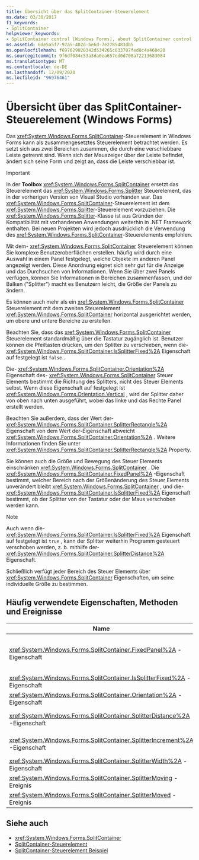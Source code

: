 ```yaml
---
title: Übersicht über das SplitContainer-Steuerelement
ms.date: 03/30/2017
f1_keywords:
- SplitContainer
helpviewer_keywords:
- SplitContainer control [Windows Forms], about SplitContainer control
ms.assetid: 6de5a5f7-97a5-402d-be6d-7e2785483db5
ms.openlocfilehash: f697629020342d534265c633707fed8c4a460e20
ms.sourcegitcommit: 9f6df084c53a3da0ea657ed0d708a72213683084
ms.translationtype: MT
ms.contentlocale: de-DE
ms.lasthandoff: 12/09/2020
ms.locfileid: "96976461"
---
```

# <a name="splitcontainer-control-overview-windows-forms"></a>Übersicht über das SplitContainer-Steuerelement (Windows Forms)

Das <xref:System.Windows.Forms.SplitContainer>-Steuerelement in Windows Forms kann als zusammengesetztes Steuerelement betrachtet werden. Es setzt sich aus zwei Bereichen zusammen, die durch eine verschiebbare Leiste getrennt sind. Wenn sich der Mauszeiger über der Leiste befindet, ändert sich seine Form und zeigt an, dass die Leiste verschiebbar ist.  
  
> [!IMPORTANT]
> In der **Toolbox** <xref:System.Windows.Forms.SplitContainer> ersetzt das Steuerelement das <xref:System.Windows.Forms.Splitter> Steuerelement, das in der vorherigen Version von Visual Studio vorhanden war. Das <xref:System.Windows.Forms.SplitContainer>-Steuerelement ist dem <xref:System.Windows.Forms.Splitter>-Steuerelement vorzuziehen. Die <xref:System.Windows.Forms.Splitter>-Klasse ist aus Gründen der Kompatibilität mit vorhandenen Anwendungen weiterhin in .NET Framework enthalten. Bei neuen Projekten wird jedoch ausdrücklich die Verwendung des <xref:System.Windows.Forms.SplitContainer>-Steuerelements empfohlen.   
  
 Mit dem- <xref:System.Windows.Forms.SplitContainer> Steuerelement können Sie komplexe Benutzeroberflächen erstellen. häufig wird durch eine Auswahl in einem Panel festgelegt, welche Objekte im anderen Panel angezeigt werden. Diese Anordnung eignet sich sehr gut für die Anzeige und das Durchsuchen von Informationen. Wenn Sie über zwei Panels verfügen, können Sie Informationen in Bereichen zusammenfassen, und der Balken ("Splitter") macht es Benutzern leicht, die Größe der Panels zu ändern.  
  
 Es können auch mehr als ein <xref:System.Windows.Forms.SplitContainer> Steuerelement mit dem zweiten Steuerelement <xref:System.Windows.Forms.SplitContainer> horizontal ausgerichtet werden, um obere und untere Bereiche zu erstellen.  
  
 Beachten Sie, dass das <xref:System.Windows.Forms.SplitContainer> Steuerelement standardmäßig über die Tastatur zugänglich ist. Benutzer können die Pfeiltasten drücken, um den Splitter zu verschieben, wenn die- <xref:System.Windows.Forms.SplitContainer.IsSplitterFixed%2A> Eigenschaft auf festgelegt ist `false` .  
  
 Die- <xref:System.Windows.Forms.SplitContainer.Orientation%2A> Eigenschaft des- <xref:System.Windows.Forms.SplitContainer> Steuer Elements bestimmt die Richtung des Splitters, nicht des Steuer Elements selbst. Wenn diese Eigenschaft auf festgelegt ist <xref:System.Windows.Forms.Orientation.Vertical> , wird der Splitter daher von oben nach unten ausgeführt, wobei das linke und das Rechte Panel erstellt werden.  
  
 Beachten Sie außerdem, dass der Wert der- <xref:System.Windows.Forms.SplitContainer.SplitterRectangle%2A> Eigenschaft von dem Wert der-Eigenschaft abweicht <xref:System.Windows.Forms.SplitContainer.Orientation%2A> . Weitere Informationen finden Sie unter <xref:System.Windows.Forms.SplitContainer.SplitterRectangle%2A> Property.  
  
 Sie können auch die Größe und Bewegung des Steuer Elements einschränken <xref:System.Windows.Forms.SplitContainer> . Die <xref:System.Windows.Forms.SplitContainer.FixedPanel%2A> -Eigenschaft bestimmt, welcher Bereich nach der Größenänderung des Steuer Elements unverändert bleibt <xref:System.Windows.Forms.SplitContainer> , und die- <xref:System.Windows.Forms.SplitContainer.IsSplitterFixed%2A> Eigenschaft bestimmt, ob der Splitter von der Tastatur oder der Maus verschoben werden kann.  
  
> [!NOTE]
> Auch wenn die- <xref:System.Windows.Forms.SplitContainer.IsSplitterFixed%2A> Eigenschaft auf festgelegt ist `true` , kann der Splitter weiterhin Programm gesteuert verschoben werden, z. b. mithilfe der- <xref:System.Windows.Forms.SplitContainer.SplitterDistance%2A> Eigenschaft.  
  
 Schließlich verfügt jeder Bereich des Steuer Elements über <xref:System.Windows.Forms.SplitContainer> Eigenschaften, um seine individuelle Größe zu bestimmen.  
  
## <a name="commonly-used-properties-methods-and-events"></a>Häufig verwendete Eigenschaften, Methoden und Ereignisse  
  
|Name|BESCHREIBUNG|  
|----------|-----------------|  
|<xref:System.Windows.Forms.SplitContainer.FixedPanel%2A> -Eigenschaft|Bestimmt, welcher Bereich nach der Größenänderung des Steuer Elements dieselbe Größe beibehalten wird <xref:System.Windows.Forms.SplitContainer> .|  
|<xref:System.Windows.Forms.SplitContainer.IsSplitterFixed%2A> -Eigenschaft|Bestimmt, ob der Splitter mit der Tastatur oder der Maus verschoben werden kann.|  
|<xref:System.Windows.Forms.SplitContainer.Orientation%2A> -Eigenschaft|Bestimmt, ob der Splitter vertikal oder horizontal angeordnet ist.|  
|<xref:System.Windows.Forms.SplitContainer.SplitterDistance%2A> -Eigenschaft|Bestimmt den Abstand vom linken oder oberen Rand bis zur verschiebbaren Splitter Leiste in Pixel.|  
|<xref:System.Windows.Forms.SplitContainer.SplitterIncrement%2A> -Eigenschaft|Bestimmt den minimalen Abstand in Pixel, dass der Splitter vom Benutzer verschoben werden kann.|  
|<xref:System.Windows.Forms.SplitContainer.SplitterWidth%2A> -Eigenschaft|Bestimmt die Breite des Splitters in Pixel.|  
|<xref:System.Windows.Forms.SplitContainer.SplitterMoving> -Ereignis|Tritt ein, wenn der Splitter verschoben wird.|  
|<xref:System.Windows.Forms.SplitContainer.SplitterMoved> -Ereignis|Tritt ein, wenn der Splitter verschoben wurde.|  
  
## <a name="see-also"></a>Siehe auch

- <xref:System.Windows.Forms.SplitContainer>
- [SplitContainer-Steuerelement](splitcontainer-control-windows-forms.md)
- [SplitContainer-Steuerelement Beispiel](/previous-versions/visualstudio/visual-studio-2008/0ffz7d1b(v=vs.90))
